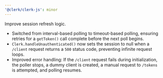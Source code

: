 ```yaml
---
'@clerk/clerk-js': minor
---
```


Improve session refresh logic.
- Switched from interval-based polling to timeout-based polling, ensuring retries for a `getToken()` call complete before the next poll begins.
- `Clerk.handleUnauthenticated()` now sets the session to null when a `/client` request returns a `500` status code, preventing infinite request loops.
- Improved error handling: If the `/client` request fails during initialization, the poller stops, a dummy client is created, a manual request to `/tokens` is attempted, and polling resumes.
